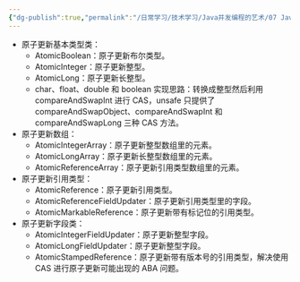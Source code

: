 ```yaml
---
{"dg-publish":true,"permalink":"/日常学习/技术学习/Java并发编程的艺术/07 Java中的13个原子操作类/","title":"07 Java中的13个原子操作类","tags":["八股","Java并发"],"noteIcon":"1","created":"2023-07-26T15:02:27.073+08:00","updated":"2025-01-01T10:49:22.710+08:00"}
---
```



- 原子更新基本类型类：
  - AtomicBoolean：原子更新布尔类型。
  - AtomicInteger：原子更新整型。
  - AtomicLong：原子更新长整型。
  - char、float、double 和 boolean 实现思路：转换成整型然后利用 compareAndSwapInt 进行 CAS，unsafe 只提供了 compareAndSwapObject、compareAndSwapInt 和 compareAndSwapLong 三种 CAS 方法。
- 原子更新数组：
  - AtomicIntegerArray：原子更新整型数组里的元素。
  - AtomicLongArray：原子更新长整型数组里的元素。
  - AtomicReferenceArray：原子更新引用类型数组里的元素。
- 原子更新引用类型：
  - AtomicReference：原子更新引用类型。
  - AtomicReferenceFieldUpdater：原子更新引用类型里的字段。
  - AtomicMarkableReference：原子更新带有标记位的引用类型。
- 原子更新字段类：
  - AtomicIntegerFieldUpdater：原子更新整型字段。
  - AtomicLongFieldUpdater：原子更新整型字段。
  - AtomicStampedReference：原子更新带有版本号的引用类型，解决使用 CAS 进行原子更新可能出现的 ABA 问题。
